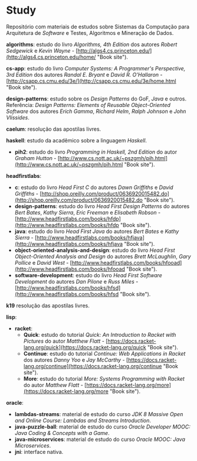 # Study

Repositório com materiais de estudos sobre Sistemas da Computação para Arquitetura de _Software_ e Testes, Algoritmos e Mineração de Dados.

**algorithms**: estudo do livro _Algorithms, 4th Edition_ dos autores _Robert Sedgewick_ e _Kevin Wayne_ - [http://algs4.cs.princeton.edu/](http://algs4.cs.princeton.edu/home/ "Book site").

**cs-app**: estudo do livro _Computer Systems: A Programmer's Perspective, 3rd Edition_ dos autores _Randal E. Bryant_ e _David R. O'Hallaron_ - [http://csapp.cs.cmu.edu/3e/](http://csapp.cs.cmu.edu/3e/home.html "Book site").

**design-patterns**: estudo sobre os _Design Patterns_ do GoF, _Java_ e outros. Referência: _Design Patterns: Elements of Reusable Object-Oriented Software_ dos autores _Erich Gamma_, _Richard Helm_, _Ralph Johnson_ e _John Vlissides_.

**caelum**: resolução das apostilas livres.

**haskell**: estudo da acadêmico sobre a linguagem _Haskell_.

* **pih2**: estudo do livro _Programming in Haskell, 2nd Edition_ do autor _Graham Hutton_ - [http://www.cs.nott.ac.uk/~pszgmh/pih.html](http://www.cs.nott.ac.uk/~pszgmh/pih.html "Book site").

**headfirstlabs**:

* **c**: estudo do livro _Head First C_ do autores _Dawn Griffiths_ e _David Griffiths_ - [http://shop.oreilly.com/product/0636920015482.do](http://shop.oreilly.com/product/0636920015482.do "Book site").
* **design-patterns**: estudo do livro _Head First Design Patterns_ do autores _Bert Bates_, _Kathy Sierra_, _Eric Freeman_ e _Elisabeth Robson_ - [http://www.headfirstlabs.com/books/hfdp](http://www.headfirstlabs.com/books/hfdp "Book site").
* **java**: estudo do livro _Head First Java_ do autores _Bert Bates_ e _Kathy Sierra_ - [http://www.headfirstlabs.com/books/hfjava](http://www.headfirstlabs.com/books/hfjava "Book site").
* **object-oriented-analysis-and-design**: estudo do livro _Head First Object-Oriented Analysis and Design_ do autores _Brett McLaughlin_, _Gary Pollice_ e _David West_ - [http://www.headfirstlabs.com/books/hfooad](http://www.headfirstlabs.com/books/hfooad "Book site").
* **software-development**: estudo do livro _Head First Software Development_ do autores _Dan Pilone_ e _Russ Miles_ - [http://www.headfirstlabs.com/books/hfsd](http://www.headfirstlabs.com/books/hfsd "Book site").

**k19** resolução das apostilas livres.

**lisp**:

* **racket**:
  * **Quick**: estudo do tutorial _Quick: An Introduction to Racket with Pictures_ do autor _Matthew Flatt_ - [https://docs.racket-lang.org/quick](https://docs.racket-lang.org/quick "Book site").
  * **Continue**: estudo do tutorial _Continue: Web Applications in Racket_ dos autores _Danny Yoo_ e _Jay McCarthy_ - [https://docs.racket-lang.org/continue](https://docs.racket-lang.org/continue "Book site").
  * **More**: estudo do tutorial _More: Systems Programming with Racket_ do autor _Matthew Flatt_ - [https://docs.racket-lang.org/more](https://docs.racket-lang.org/more "Book site").

**oracle**:

*   **lambdas-streams**: material de estudo do curso _JDK 8 Massive Open and Online Course: Lambdas and Streams Introduction_.
*   **java-puzzle-ball**: material de estudo do curso _Oracle Developer MOOC: Java Coding & Concepts with a Game_.
*   **java-microservices**: material de estudo do curso _Oracle MOOC: Java Microservices_.
*   **jni**: interface nativa.
